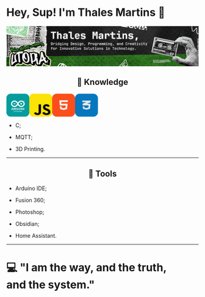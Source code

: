 # Hey, Sup! I'm Thales Martins 👋
<p align="center">
     <img src="assets/banner.png"
          alt="HomePage Banner"
          style="display:block; margin-left: auto; margin-right: auto;" />
</p>

<h2 align="center">🤔 Knowledge</h2>

<div align="center">
  <div style="display: flex; align-items: flex-start;">
       <img src="https://raw.githubusercontent.com/thalesgmartins/icons/main/languages/arduino-language.svg" alt="Arduino Language" style="width: 60px;">
       <img src="https://raw.githubusercontent.com/thalesgmartins/icons/main/languages/java-script.svg" alt="Java Script" style="width: 60px;">
       <img src="https://raw.githubusercontent.com/thalesgmartins/icons/main/languages/html.svg" alt="HTML 5" style="width: 60px;">
       <img src="https://raw.githubusercontent.com/thalesgmartins/icons/main/languages/css.svg" alt="CSS 3" style="width: 60px;">
  </div>
</div>

- C;

- MQTT;

- 3D Printing.

---

<h2 align="center">🧰 Tools</h2>

- Arduíno IDE;

- Fusion 360;

- Photoshop;

- Obsidian;

- Home Assistant.

---

# 💻 "I am the way, and the truth, and the system."
